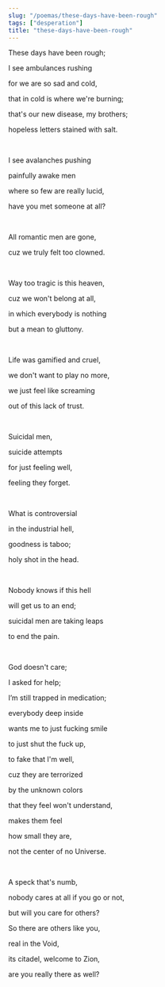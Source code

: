 ```yaml
---
slug: "/poemas/these-days-have-been-rough"
tags: ["desperation"]
title: "these-days-have-been-rough"
---
```

These days have been rough;

I see ambulances rushing

for we are so sad and cold,

that in cold is where we're burning;

that's our new disease, my brothers;

hopeless letters stained with salt.

&nbsp;

I see avalanches pushing

painfully awake men

where so few are really lucid,

have you met someone at all?

&nbsp;

All romantic men are gone,

cuz we truly felt too clowned.

&nbsp;

Way too tragic is this heaven,

cuz we won't belong at all,

in which everybody is nothing

but a mean to gluttony.

&nbsp;

Life was gamified and cruel,

we don't want to play no more,

we just feel like screaming

out of this lack of trust.

&nbsp;

Suicidal men,

suicide attempts

for just feeling well,

feeling they forget.

&nbsp;

What is controversial

in the industrial hell,

goodness is taboo;

holy shot in the head.

&nbsp;

Nobody knows if this hell

will get us to an end;

suicidal men are taking leaps

to end the pain.

&nbsp;

God doesn't care;

I asked for help;

I’m still trapped in medication;

everybody deep inside

wants me to just fucking smile

to just shut the fuck up,

to fake that I'm well,

cuz they are terrorized

by the unknown colors

that they feel won't understand,

makes them feel

how small they are,

not the center of no Universe.

&nbsp;

A speck that's numb,

nobody cares at all if you go or not,

but will you care for others?

So there are others like you,

real in the Void, 

its citadel, welcome to Zion,

are you really there as well?